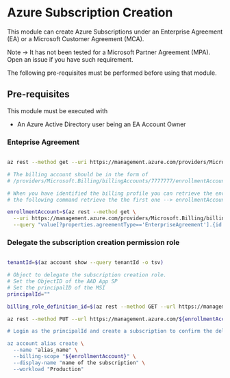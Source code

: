 # Azure Subscription Creation

This module can create Azure Subscriptions under an Enterprise Agreement (EA) or a Microsoft Customer Agreement (MCA).

Note -> It has not been tested for a Microsoft Partner Agreement (MPA). Open an issue if you have such requirement.

The following pre-requisites must be performed before using that module.

## Pre-requisites

This module must be executed with
- An Azure Active Directory user being an EA Account Owner

### Enteprise Agreement

```bash

az rest --method get --uri https://management.azure.com/providers/Microsoft.Billing/billingaccounts/?api-version=2020-05-01

# The billing account should be in the form of
# /providers/Microsoft.Billing/billingAccounts/7777777/enrollmentAccounts/666666

# When you have identified the billing profile you can retrieve the enrollment account under the billing profile
# the following command retrieve the the first one --> enrollmentAccounts[0]

enrollmentAccount=$(az rest --method get \
  --uri https://management.azure.com/providers/Microsoft.Billing/billingaccounts?api-version=2020-05-01 \
  --query "value[?properties.agreementType=='EnterpriseAgreement'].{id:properties.enrollmentAccounts[0].id}" -o tsv)

```


### Delegate the subscription creation permission role


``` bash

tenantId=$(az account show --query tenantId -o tsv)

# Object to delegate the subscription creation role.
# Set the ObjectID of the AAD App SP
# Set the principalID of the MSI
principalId=""

billing_role_definition_id=$(az rest --method GET --url https://management.azure.com${enrollmentAccount}/billingRoleDefinitions?api-version=2019-10-01-preview --query "value[?properties.roleName=='Enrollment account subscription creator'].{id:id}" -o tsv)

az rest --method PUT --url https://management.azure.com/${enrollmentAccount}/billingRoleAssignments/0525cbc2-c84e-4279-b639-adab918a96b8?api-version=2019-10-01-preview --body "{\"properties\": {\"principalId\": \"${principalId}\",\"principalTenantId\": \"${tenantId}\",\"roleDefinitionId\": \"${enrollmentAccount}/billingRoleDefinitions/${billing_role_definition_id}\"}}

# Login as the principalId and create a subscription to confirm the delegation of permission is effective.

az account alias create \
  --name "alias_name" \
  --billing-scope "${enrollmentAccount}" \
  --display-name "name of the subscription" \
  --workload "Production"

```
